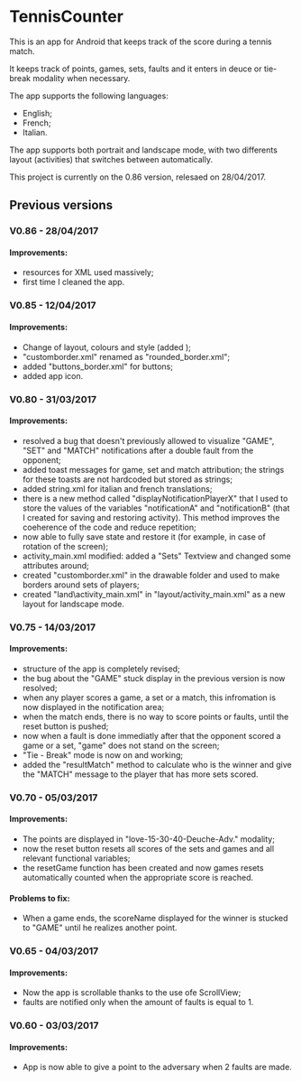 # TennisCounter

This is an app for Android that keeps track of the score during a tennis match.

It keeps track of points, games, sets, faults and it enters in deuce or tie-break modality when necessary.

The app supports the following languages:
- English;
- French;
- Italian.

The app supports both portrait and landscape mode, with two differents layout (activities) that switches between automatically.

This project is currently on the 0.86 version, relesaed on 28/04/2017.

## Previous versions

### V0.86 - 28/04/2017
#### Improvements:
- resources for XML used massively;
- first time I cleaned the app.

### V0.85 - 12/04/2017
#### Improvements:
- Change of layout, colours and style (added );
- "customborder.xml" renamed as "rounded_border.xml";
- added "buttons_border.xml" for buttons;
- added app icon.

### V0.80 - 31/03/2017
#### Improvements:
- resolved a bug that doesn't previously allowed to visualize "GAME", "SET" and "MATCH" notifications after a double fault from the opponent;
- added toast messages for game, set and match attribution; the strings for these toasts are not hardcoded but stored as strings;
- added string.xml for italian and french translations;
- there is a new method called "displayNotificationPlayerX" that I used to store the values of the variables "notificationA" and "notificationB" (that I created for saving and restoring activity). This method improves the coeherence of the code and reduce repetition;
- now able to fully save state and restore it (for example, in case of rotation of the screen);
- activity_main.xml modified: added a "Sets" Textview and changed some attributes around;
- created "customborder.xml" in the drawable folder and used to make borders around sets of players;
- created "land\activity_main.xml" in "layout/activity_main.xml" as a new layout for landscape mode.

### V0.75 - 14/03/2017
#### Improvements:
- structure of the app is completely revised;
- the bug about the "GAME" stuck display in the previous version is now resolved;
- when any player scores a game, a set or a match, this infromation is now displayed in the notification area;
- when the match ends, there is no way to score points or faults, until the reset button is pushed;
- now when a fault is done immediatly after that the opponent scored a game or a set, "game" does not stand on the screen;
- "Tie - Break" mode is now on and working;
- added the "resultMatch" method to calculate who is the winner and give the "MATCH" message to the player that has more sets scored.

### V0.70 - 05/03/2017
#### Improvements:
- The points are displayed in "love-15-30-40-Deuche-Adv." modality;
- now the reset button resets all scores of the sets and games and all relevant functional variables;
- the resetGame function has been created and now games resets automatically counted when the appropriate score is reached.
#### Problems to fix:
- When a game ends, the scoreName displayed for the winner is stucked to "GAME" until he realizes another point.

### V0.65 - 04/03/2017
#### Improvements:
- Now the app is scrollable thanks to the use ofe ScrollView;
- faults are notified only when the amount of faults is equal to 1.

### V0.60 - 03/03/2017
#### Improvements:
- App is now able to give a point to the adversary when 2 faults are made.
